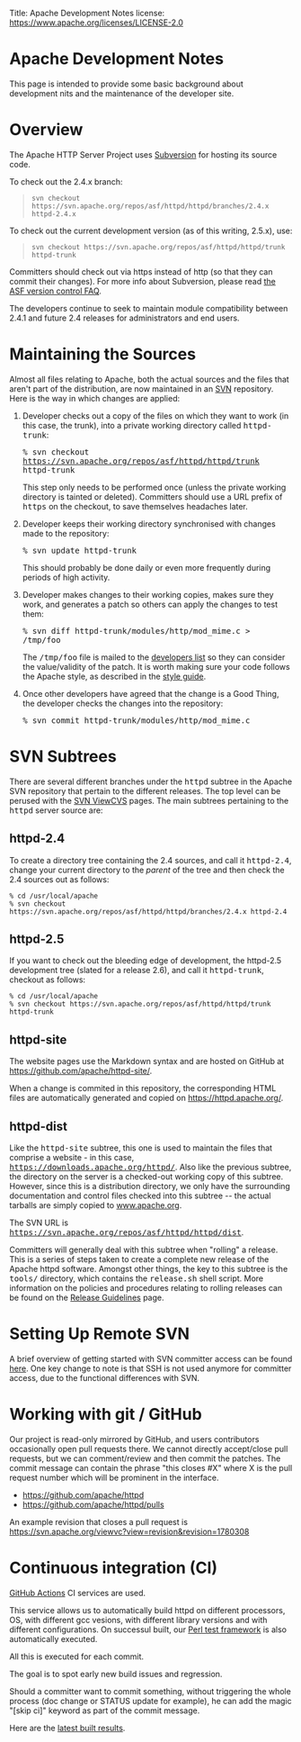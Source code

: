 Title: Apache Development Notes
license: https://www.apache.org/licenses/LICENSE-2.0

# Apache Development Notes

This page is intended to provide some basic background about development
nits and the maintenance of the developer site.

# Overview #

The Apache HTTP Server Project uses
[Subversion](https://subversion.apache.org/) for hosting its source code.

To check out the 2.4.x branch:

> `
svn checkout https://svn.apache.org/repos/asf/httpd/httpd/branches/2.4.x
httpd-2.4.x
` 

To check out the current development version (as of this writing, 2.5.x),
use:

> `
svn checkout https://svn.apache.org/repos/asf/httpd/httpd/trunk httpd-trunk
` 

Committers should check out via https instead of http (so that they can
commit their changes). For more info about Subversion, please read [the ASF
version control FAQ](https://www.apache.org/dev/version-control.html).

The developers continue to seek to maintain module compatibility between
2.4.1 and future 2.4 releases for administrators and end users.

# Maintaining the Sources #

Almost all files relating to Apache, both the actual sources and the files
that aren't part of the distribution, are now maintained in an
[SVN](https://subversion.apache.org/) repository. Here is the way in which
changes are applied:

1. Developer checks out a copy of the files on which they want to work (in
   this case, the trunk), into a private working directory
   called <samp>httpd-trunk</samp>:

   <samp>% svn checkout https://svn.apache.org/repos/asf/httpd/httpd/trunk
   httpd-trunk</samp>

   This step only needs to be performed once (unless the private working
   directory is tainted or deleted). Committers should use a URL prefix
   of <samp>https</samp> on the checkout, to save themselves headaches later.

1. Developer keeps their working directory synchronised with changes made to
   the repository:

   <samp>% svn update httpd-trunk</samp>

   This should probably be done daily or even more frequently during periods
   of high activity.

1. Developer makes changes to their working copies, makes sure they work, and
   generates a patch so others can apply the changes to test them:

   <samp>% svn diff httpd-trunk/modules/http/mod_mime.c &gt;
   /tmp/foo</samp>

   The <samp>/tmp/foo</samp> file is mailed to the [developers
   list](https://httpd.apache.org/lists.html#http-dev) so they can consider the
   value/validity of the patch. It is worth making sure your code follows the
   Apache style, as described in the [style guide](styleguide.html).

1. Once other developers have agreed that the change is a Good Thing, the
   developer checks the changes into the repository:

   <samp>% svn commit httpd-trunk/modules/http/mod_mime.c</samp>

# SVN Subtrees #

There are several different branches under the <samp>httpd</samp> subtree in
the Apache SVN repository that pertain to the different releases. The top
level can be perused with the [SVN
ViewCVS](https://svn.apache.org/viewcvs.cgi/) pages. The main subtrees
pertaining to the <samp>httpd</samp> server source are:

## httpd-2.4 ##

To create a directory tree containing the 2.4 sources, and call
it <samp>httpd-2.4</samp>, change your current directory to the *parent* of
the tree and then check the 2.4 sources out as follows:

    % cd /usr/local/apache
    % svn checkout https://svn.apache.org/repos/asf/httpd/httpd/branches/2.4.x httpd-2.4

## httpd-2.5 ##

If you want to check out the bleeding edge of development, the httpd-2.5
development tree (slated for a release 2.6), and call
it <samp>httpd-trunk</samp>, checkout as follows:

    % cd /usr/local/apache
    % svn checkout https://svn.apache.org/repos/asf/httpd/httpd/trunk httpd-trunk

## httpd-site ##

The website pages use the Markdown syntax and are hosted on GitHub at
https://github.com/apache/httpd-site/.

When a change is commited in this repository, the corresponding HTML files are
automatically generated and copied on https://httpd.apache.org/.

## httpd-dist ##

Like the <samp>httpd-site</samp> subtree, this one is used to maintain the
files that comprise a website - in this
case, <samp>https://downloads.apache.org/httpd/</samp>. Also like the previous
subtree, the directory on the server is a checked-out working copy of this
subtree. However, since this is a distribution directory, we only have the
surrounding documentation and control files checked into this subtree --
the actual tarballs are simply copied to www.apache.org.

The SVN URL
is <samp>https://svn.apache.org/repos/asf/httpd/httpd/dist</samp>.

Committers will generally deal with this subtree when "rolling" a release.
This is a series of steps taken to create a complete new release of the
Apache httpd software. Amongst other things, the key to this subtree is
the <samp>tools/</samp> directory, which contains
the <samp>release.sh</samp> shell script. More information on the policies
and procedures relating to rolling releases can be found on the [Release
Guidelines](release.html) page.

# Setting Up Remote SVN #

A brief overview of getting started with SVN committer access can be found
[here](https://www.apache.org/dev/version-control.html#https-svn). One key
change to note is that SSH is not used anymore for committer access, due to
the functional differences with SVN.

# Working with git / GitHub #

Our project is read-only mirrored by GitHub, and users contributors
occasionally open pull requests there.  We cannot directly accept/close
pull requests, but we can comment/review and then commit the patches. The
commit message can contain the phrase "this closes #X" where X is the 
pull request number which will be prominent in the interface.

  - <https://github.com/apache/httpd>
  - <https://github.com/apache/httpd/pulls>

An example revision that closes a pull request is <https://svn.apache.org/viewvc?view=revision&revision=1780308>

# Continuous integration (CI) #

[GitHub Actions](https://github.com/apache/httpd/actions) CI services are used.

This service allows us to automatically build httpd on different processors, OS,
with different gcc vesions, with different library versions and with different
configurations.
On successul built, our [Perl test framework](https://svn.apache.org/viewvc/httpd/test/framework/trunk/)
is also automatically executed.

All this is executed for each commit.

The goal is to spot early new build issues and regression.

Should a committer want to commit something, without triggering the whole process
(doc change or STATUS update for example), he can add the magic "[skip ci]"
keyword as part of the commit message.


Here are the [latest built results](https://github.com/apache/httpd/actions).
